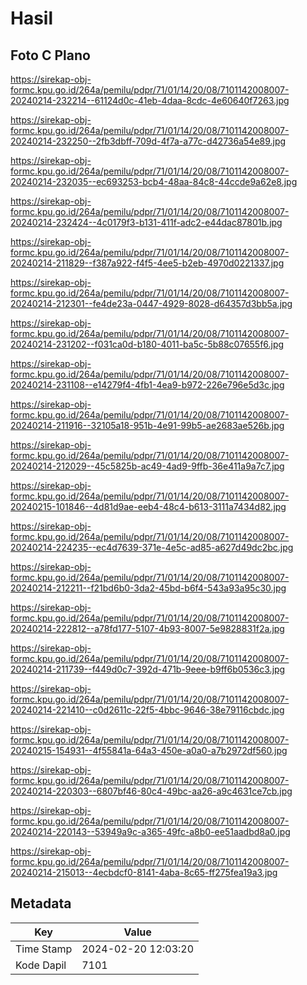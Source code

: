 # Hasil

## Foto C Plano

https://sirekap-obj-formc.kpu.go.id/264a/pemilu/pdpr/71/01/14/20/08/7101142008007-20240214-232214--61124d0c-41eb-4daa-8cdc-4e60640f7263.jpg

https://sirekap-obj-formc.kpu.go.id/264a/pemilu/pdpr/71/01/14/20/08/7101142008007-20240214-232250--2fb3dbff-709d-4f7a-a77c-d42736a54e89.jpg

https://sirekap-obj-formc.kpu.go.id/264a/pemilu/pdpr/71/01/14/20/08/7101142008007-20240214-232035--ec693253-bcb4-48aa-84c8-44ccde9a62e8.jpg

https://sirekap-obj-formc.kpu.go.id/264a/pemilu/pdpr/71/01/14/20/08/7101142008007-20240214-232424--4c0179f3-b131-411f-adc2-e44dac87801b.jpg

https://sirekap-obj-formc.kpu.go.id/264a/pemilu/pdpr/71/01/14/20/08/7101142008007-20240214-211829--f387a922-f4f5-4ee5-b2eb-4970d0221337.jpg

https://sirekap-obj-formc.kpu.go.id/264a/pemilu/pdpr/71/01/14/20/08/7101142008007-20240214-212301--fe4de23a-0447-4929-8028-d64357d3bb5a.jpg

https://sirekap-obj-formc.kpu.go.id/264a/pemilu/pdpr/71/01/14/20/08/7101142008007-20240214-231202--f031ca0d-b180-4011-ba5c-5b88c07655f6.jpg

https://sirekap-obj-formc.kpu.go.id/264a/pemilu/pdpr/71/01/14/20/08/7101142008007-20240214-231108--e14279f4-4fb1-4ea9-b972-226e796e5d3c.jpg

https://sirekap-obj-formc.kpu.go.id/264a/pemilu/pdpr/71/01/14/20/08/7101142008007-20240214-211916--32105a18-951b-4e91-99b5-ae2683ae526b.jpg

https://sirekap-obj-formc.kpu.go.id/264a/pemilu/pdpr/71/01/14/20/08/7101142008007-20240214-212029--45c5825b-ac49-4ad9-9ffb-36e411a9a7c7.jpg

https://sirekap-obj-formc.kpu.go.id/264a/pemilu/pdpr/71/01/14/20/08/7101142008007-20240215-101846--4d81d9ae-eeb4-48c4-b613-3111a7434d82.jpg

https://sirekap-obj-formc.kpu.go.id/264a/pemilu/pdpr/71/01/14/20/08/7101142008007-20240214-224235--ec4d7639-371e-4e5c-ad85-a627d49dc2bc.jpg

https://sirekap-obj-formc.kpu.go.id/264a/pemilu/pdpr/71/01/14/20/08/7101142008007-20240214-212211--f21bd6b0-3da2-45bd-b6f4-543a93a95c30.jpg

https://sirekap-obj-formc.kpu.go.id/264a/pemilu/pdpr/71/01/14/20/08/7101142008007-20240214-222812--a78fd177-5107-4b93-8007-5e9828831f2a.jpg

https://sirekap-obj-formc.kpu.go.id/264a/pemilu/pdpr/71/01/14/20/08/7101142008007-20240214-211739--f449d0c7-392d-471b-9eee-b9ff6b0536c3.jpg

https://sirekap-obj-formc.kpu.go.id/264a/pemilu/pdpr/71/01/14/20/08/7101142008007-20240214-221410--c0d2611c-22f5-4bbc-9646-38e79116cbdc.jpg

https://sirekap-obj-formc.kpu.go.id/264a/pemilu/pdpr/71/01/14/20/08/7101142008007-20240215-154931--4f55841a-64a3-450e-a0a0-a7b2972df560.jpg

https://sirekap-obj-formc.kpu.go.id/264a/pemilu/pdpr/71/01/14/20/08/7101142008007-20240214-220303--6807bf46-80c4-49bc-aa26-a9c4631ce7cb.jpg

https://sirekap-obj-formc.kpu.go.id/264a/pemilu/pdpr/71/01/14/20/08/7101142008007-20240214-220143--53949a9c-a365-49fc-a8b0-ee51aadbd8a0.jpg

https://sirekap-obj-formc.kpu.go.id/264a/pemilu/pdpr/71/01/14/20/08/7101142008007-20240214-215013--4ecbdcf0-8141-4aba-8c65-ff275fea19a3.jpg


## Metadata

| Key        | Value               |
| ---------- | ------------------- |
| Time Stamp | 2024-02-20 12:03:20 |
| Kode Dapil | 7101                |



